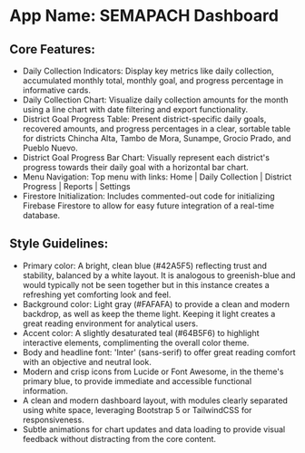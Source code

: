 # **App Name**: SEMAPACH Dashboard

## Core Features:

- Daily Collection Indicators: Display key metrics like daily collection, accumulated monthly total, monthly goal, and progress percentage in informative cards.
- Daily Collection Chart: Visualize daily collection amounts for the month using a line chart with date filtering and export functionality.
- District Goal Progress Table: Present district-specific daily goals, recovered amounts, and progress percentages in a clear, sortable table for districts Chincha Alta, Tambo de Mora, Sunampe, Grocio Prado, and Pueblo Nuevo.
- District Goal Progress Bar Chart: Visually represent each district's progress towards their daily goal with a horizontal bar chart.
- Menu Navigation: Top menu with links: Home | Daily Collection | District Progress | Reports | Settings
- Firestore Initialization: Includes commented-out code for initializing Firebase Firestore to allow for easy future integration of a real-time database.

## Style Guidelines:

- Primary color: A bright, clean blue (#42A5F5) reflecting trust and stability, balanced by a white layout. It is analogous to greenish-blue and would typically not be seen together but in this instance creates a refreshing yet comforting look and feel.
- Background color: Light gray (#FAFAFA) to provide a clean and modern backdrop, as well as keep the theme light. Keeping it light creates a great reading environment for analytical users.
- Accent color: A slightly desaturated teal (#64B5F6) to highlight interactive elements, complimenting the overall color theme.
- Body and headline font: 'Inter' (sans-serif) to offer great reading comfort with an objective and neutral look.
- Modern and crisp icons from Lucide or Font Awesome, in the theme's primary blue, to provide immediate and accessible functional information.
- A clean and modern dashboard layout, with modules clearly separated using white space, leveraging Bootstrap 5 or TailwindCSS for responsiveness.
- Subtle animations for chart updates and data loading to provide visual feedback without distracting from the core content.
